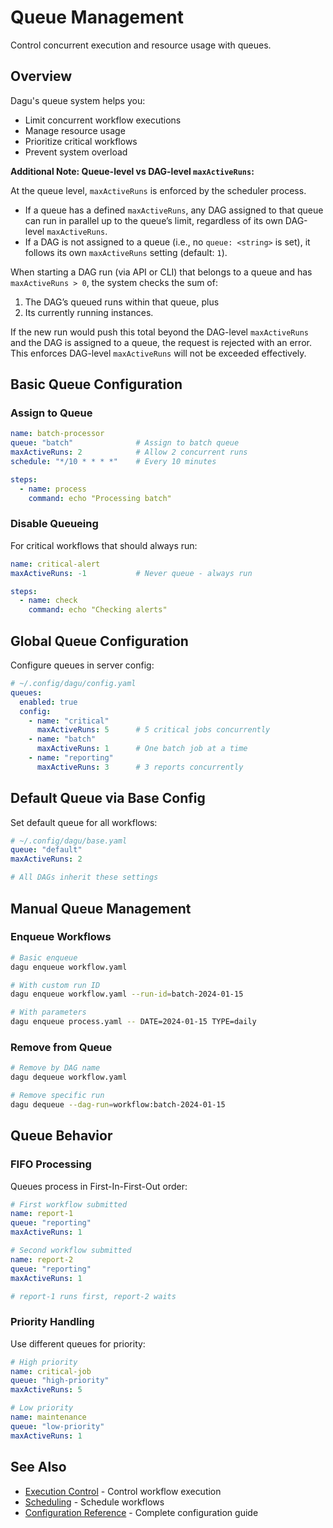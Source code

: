 # Queue Management

Control concurrent execution and resource usage with queues.

## Overview

Dagu's queue system helps you:
- Limit concurrent workflow executions
- Manage resource usage
- Prioritize critical workflows
- Prevent system overload

**Additional Note: Queue-level vs DAG-level `maxActiveRuns`:**

At the queue level, `maxActiveRuns` is enforced by the scheduler process.  
- If a queue has a defined `maxActiveRuns`, any DAG assigned to that queue can run in parallel up to the queue’s limit, regardless of its own DAG-level `maxActiveRuns`.  
- If a DAG is not assigned to a queue (i.e., no `queue: <string>` is set), it follows its own `maxActiveRuns` setting (default: `1`).  

When starting a DAG run (via API or CLI) that belongs to a queue and has `maxActiveRuns > 0`, the system checks the sum of:  
1. The DAG’s queued runs within that queue, plus  
2. Its currently running instances.  

If the new run would push this total beyond the DAG-level `maxActiveRuns` and the DAG is assigned to a queue, the request is rejected with an error. This enforces DAG-level `maxActiveRuns` will not be exceeded effectively.

## Basic Queue Configuration

### Assign to Queue

```yaml
name: batch-processor
queue: "batch"              # Assign to batch queue
maxActiveRuns: 2            # Allow 2 concurrent runs
schedule: "*/10 * * * *"    # Every 10 minutes

steps:
  - name: process
    command: echo "Processing batch"
```

### Disable Queueing

For critical workflows that should always run:

```yaml
name: critical-alert
maxActiveRuns: -1           # Never queue - always run

steps:
  - name: check
    command: echo "Checking alerts"
```

## Global Queue Configuration

Configure queues in server config:

```yaml
# ~/.config/dagu/config.yaml
queues:
  enabled: true
  config:
    - name: "critical"
      maxActiveRuns: 5      # 5 critical jobs concurrently
    - name: "batch"
      maxActiveRuns: 1      # One batch job at a time
    - name: "reporting"
      maxActiveRuns: 3      # 3 reports concurrently
```

## Default Queue via Base Config

Set default queue for all workflows:

```yaml
# ~/.config/dagu/base.yaml
queue: "default"
maxActiveRuns: 2

# All DAGs inherit these settings
```

## Manual Queue Management

### Enqueue Workflows

```bash
# Basic enqueue
dagu enqueue workflow.yaml

# With custom run ID
dagu enqueue workflow.yaml --run-id=batch-2024-01-15

# With parameters
dagu enqueue process.yaml -- DATE=2024-01-15 TYPE=daily
```

### Remove from Queue

```bash
# Remove by DAG name
dagu dequeue workflow.yaml

# Remove specific run
dagu dequeue --dag-run=workflow:batch-2024-01-15
```

## Queue Behavior

### FIFO Processing

Queues process in First-In-First-Out order:

```yaml
# First workflow submitted
name: report-1
queue: "reporting"
maxActiveRuns: 1

# Second workflow submitted
name: report-2
queue: "reporting"
maxActiveRuns: 1

# report-1 runs first, report-2 waits
```

### Priority Handling

Use different queues for priority:

```yaml
# High priority
name: critical-job
queue: "high-priority"
maxActiveRuns: 5

# Low priority
name: maintenance
queue: "low-priority"
maxActiveRuns: 1
```

## See Also

- [Execution Control](/features/execution-control) - Control workflow execution
- [Scheduling](/features/scheduling) - Schedule workflows
- [Configuration Reference](/configurations/reference) - Complete configuration guide
